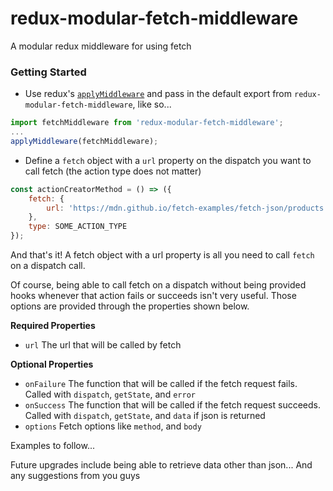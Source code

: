 # redux-modular-fetch-middleware
A modular redux middleware for using fetch

### Getting Started
 - Use redux's [`applyMiddleware`](https://redux.js.org/api-reference/applymiddleware) and pass in the default export from `redux-modular-fetch-middleware`, like so...
 ```javascript
 import fetchMiddleware from 'redux-modular-fetch-middleware';
 ...
 applyMiddleware(fetchMiddleware);
 ```
  - Define a `fetch` object with a `url` property on the dispatch you want to call fetch (the action type does not matter)
 ```javascript
 const actionCreatorMethod = () => ({
     fetch: {
         url: 'https://mdn.github.io/fetch-examples/fetch-json/products.json'
     },
     type: SOME_ACTION_TYPE
 });
 ```
And that's it! A fetch object with a url property is all you need to call `fetch` on a dispatch call.

Of course, being able to call fetch on a dispatch without being provided hooks whenever that action fails or succeeds isn't very useful. Those options are provided through the properties shown below.

**Required Properties**
- `url` The url that will be called by fetch

**Optional Properties**
- `onFailure` The function that will be called if the fetch request fails. Called with `dispatch`, `getState`, and `error`
- `onSuccess` The function that will be called if the fetch request succeeds. Called with `dispatch`, `getState`, and `data` if json is returned
- `options` Fetch options like `method`, and `body`

Examples to follow...

Future upgrades include being able to retrieve data other than json... And any suggestions from you guys